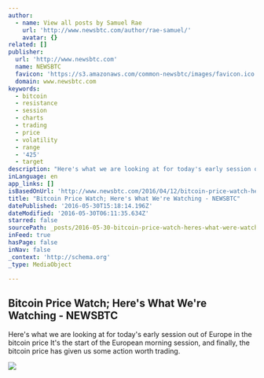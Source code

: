 ```yaml
---
author:
  - name: View all posts by Samuel Rae
    url: 'http://www.newsbtc.com/author/rae-samuel/'
    avatar: {}
related: []
publisher:
  url: 'http://www.newsbtc.com'
  name: NEWSBTC
  favicon: 'https://s3.amazonaws.com/common-newsbtc/images/favicon.ico'
  domain: www.newsbtc.com
keywords:
  - bitcoin
  - resistance
  - session
  - charts
  - trading
  - price
  - volatility
  - range
  - '425'
  - target
description: "Here's what we are looking at for today's early session out of Europe in the bitcoin price It's the start of the European morning session, and finally, the bitcoin price has given us some action worth trading."
inLanguage: en
app_links: []
isBasedOnUrl: 'http://www.newsbtc.com/2016/04/12/bitcoin-price-watch-heres-watching-2/'
title: "Bitcoin Price Watch; Here's What We're Watching - NEWSBTC"
datePublished: '2016-05-30T15:18:14.196Z'
dateModified: '2016-05-30T06:11:35.634Z'
starred: false
sourcePath: _posts/2016-05-30-bitcoin-price-watch-heres-what-were-watching-newsbtc.md
inFeed: true
hasPage: false
inNav: false
_context: 'http://schema.org'
_type: MediaObject

---
```

<article style=""><h1>Bitcoin Price Watch; Here's What We're Watching - NEWSBTC</h1><p>Here's what we are looking at for today's early session out of Europe in the bitcoin price It's the start of the European morning session, and finally, the bitcoin price has given us some action worth trading.</p><img src="http://s3.amazonaws.com/main-newsbtc-images/2016/04/12091139/Screen-Shot-2016-04-12-at-10.01.06.png" /></article>